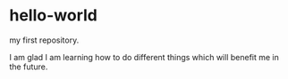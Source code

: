 # hello-world
my first repository.

I am glad I am learning how to do different things which will benefit me in the future.
